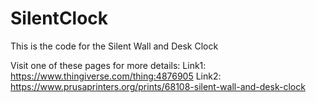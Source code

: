 # SilentClock
 This is the code for the Silent Wall and Desk Clock

Visit one of these pages for more details:
Link1: https://www.thingiverse.com/thing:4876905
Link2: https://www.prusaprinters.org/prints/68108-silent-wall-and-desk-clock